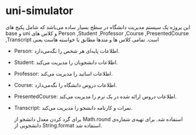 # uni-simulator


این پروژه یک سیستم مدیریت دانشگاه در سطح بسیار ساده می‌باشد که شامل پکیج های base و uni و کلاس های  Person ,Student ,Professor ,Course ,PresentedCourse ,Transcript است.
تمامی کلاس ها و متد‌ها مطابق با خواسته هاست یعنی 
- Person: اطلاعات پایه‌ای هر شخص را نگه‌می‌دارد.
- Student: اطلاعات دانشجویان را مدیریت می‌کند.
- Professor: اطلاعات اساتید را مدیریت می‌کند.
- Course: اطلاعات دروس دانشگاه را نگه‌می‌دارد.
- PresentedCourse: اطلاعات دروس ارائه شده در یک ترم را مدیریت می‌کند.
- Transcript: نمرات و کارنامه دانشجو را مدیریت می‌کند.

  برای گرد کردن معدل دانشجو از Math.round استفاده شد.
  برای تهیه‌ی شماره‌ی دانشجویی از String.format استفاده شد.
